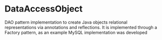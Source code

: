# DataAccessObject
DAO pattern implementation to create Java objects relational representations via annotations and reflections.
It is implemented through a Factory pattern, as an example MySQL implementation was developed
